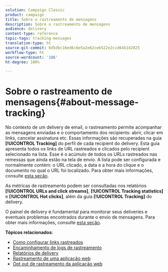 ```yaml
---
solution: Campaign Classic
product: campaign
title: Sobre o rastreamento de mensagens
description: Sobre o rastreamento de mensagens
audience: delivery
content-type: reference
topic-tags: tracking-messages
translation-type: ht
source-git-commit: 6d5dbc16ed6c6e5a2e62ceb522e2ccd64b142825
workflow-type: ht
source-wordcount: '186'
ht-degree: 100%

---
```



# Sobre o rastreamento de mensagens{#about-message-tracking}

No contexto de um delivery de email, o rastreamento permite acompanhar as mensagens enviadas e o comportamento dos recipients: abrir, clicar em links, cancelar assinatura etc. Essas informações são recuperadas na guia **[!UICONTROL Tracking]** do perfil de cada recipient do delivery. Esta guia apresenta todos os links de URL rastreados e clicados pelo recipient selecionado na lista. Esse é o acúmulo de todos os URLs rastreados nas remessas que ainda estão na tela de envio. A lista pode ser configurada e normalmente contém: o URL clicado, a data e a hora do clique e o documento no qual o URL foi localizado. Para obter mais informações, consulte [esta seção](../../platform/using/editing-a-profile.md#tracking-tab).

As métricas de rastreamento podem ser consultadas nos relatórios **[!UICONTROL URLs and click streams]**, **[!UICONTROL Tracking statistics]** e **[!UICONTROL Hot clicks]**, além da guia **[!UICONTROL Tracking]** do delivery.

O painel de delivery é fundamental para monitorar seus deliveries e eventuais problemas encontrados durante o envio de mensagens. Para obter mais informações, consulte [esta seção](../../delivery/using/delivery-dashboard.md).

**Tópicos relacionados**:

* [Como configurar links rastreados](../../delivery/using/how-to-configure-tracked-links.md)
* [Encaminhamento de logs de rastreamento](../../production/using/tracking-logs-issues.md)
* [Relatórios de delivery](../../reporting/using/delivery-reports.md)
* [Rastreamento de uma aplicação web](../../web/using/tracking-a-web-application.md)
* [Opt out de rastreamento da aplicação web](../../web/using/web-application-tracking-opt-out.md)
